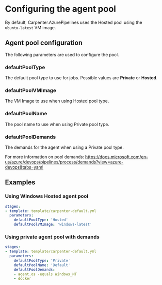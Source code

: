 # Configuring the agent pool

By default, Carpenter.AzurePipelines uses the Hosted pool using the `ubuntu-latest` VM image.

## Agent pool configuration

The following parameters are used to configure the pool.

### defaultPoolType

The default pool type to use for jobs. Possible values are **Private** or **Hosted**.

### defaultPoolVMImage

The VM Image to use when using Hosted pool type.

### defaultPoolName

The pool name to use when using Private pool type.

### defaultPoolDemands

The demands for the agent when using a Private pool type.

For more information on pool demands:
https://docs.microsoft.com/en-us/azure/devops/pipelines/process/demands?view=azure-devops&tabs=yaml

## Examples

### Using Windows Hosted agent pool

```yaml
stages:
- template: template/carpenter-default.yml
  parameters:
    defaultPoolType: 'Hosted'
    defaultPoolVMImage: 'windows-latest'
```

### Using private agent pool with demands
```yaml
stages:
- template: template/carpenter-default.yml
  parameters:
    defaultPoolType: 'Private'
    defaultPoolName: 'Default'
    defaultPoolDemands:
    - agent.os -equals Windows_NT
    - docker
```
